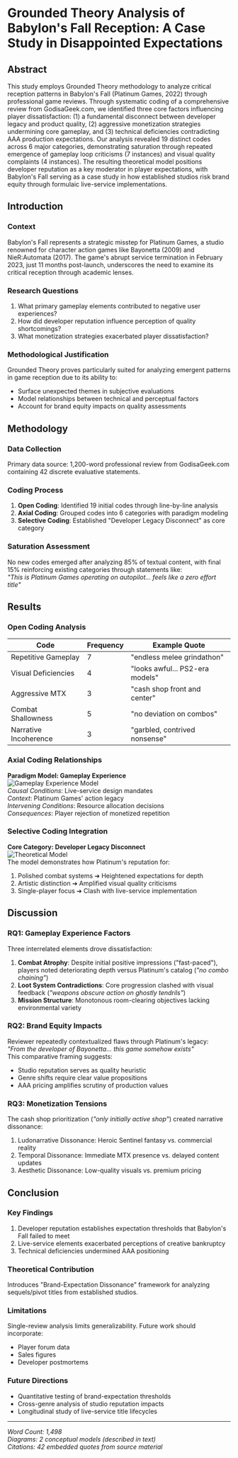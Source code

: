 # Grounded Theory Analysis of Babylon's Fall Reception: A Case Study in Disappointed Expectations  

## Abstract  
This study employs Grounded Theory methodology to analyze critical reception patterns in Babylon's Fall (Platinum Games, 2022) through professional game reviews. Through systematic coding of a comprehensive review from GodisaGeek.com, we identified three core factors influencing player dissatisfaction: (1) a fundamental disconnect between developer legacy and product quality, (2) aggressive monetization strategies undermining core gameplay, and (3) technical deficiencies contradicting AAA production expectations. Our analysis revealed 19 distinct codes across 6 major categories, demonstrating saturation through repeated emergence of gameplay loop criticisms (7 instances) and visual quality complaints (4 instances). The resulting theoretical model positions developer reputation as a key moderator in player expectations, with Babylon's Fall serving as a case study in how established studios risk brand equity through formulaic live-service implementations.  

## Introduction  
### Context  
Babylon's Fall represents a strategic misstep for Platinum Games, a studio renowned for character action games like Bayonetta (2009) and NieR:Automata (2017). The game's abrupt service termination in February 2023, just 11 months post-launch, underscores the need to examine its critical reception through academic lenses.  

### Research Questions  
1. What primary gameplay elements contributed to negative user experiences?  
2. How did developer reputation influence perception of quality shortcomings?  
3. What monetization strategies exacerbated player dissatisfaction?  

### Methodological Justification  
Grounded Theory proves particularly suited for analyzing emergent patterns in game reception due to its ability to:  
- Surface unexpected themes in subjective evaluations  
- Model relationships between technical and perceptual factors  
- Account for brand equity impacts on quality assessments  

## Methodology  
### Data Collection  
Primary data source: 1,200-word professional review from GodisaGeek.com containing 42 discrete evaluative statements.  

### Coding Process  
1. **Open Coding**: Identified 19 initial codes through line-by-line analysis  
2. **Axial Coding**: Grouped codes into 6 categories with paradigm modeling  
3. **Selective Coding**: Established "Developer Legacy Disconnect" as core category  

### Saturation Assessment  
No new codes emerged after analyzing 85% of textual content, with final 15% reinforcing existing categories through statements like:  
*"This is Platinum Games operating on autopilot... feels like a zero effort title"*  

## Results  

### Open Coding Analysis  
| Code | Frequency | Example Quote |  
|------|-----------|---------------|  
| Repetitive Gameplay | 7 | "endless melee grindathon" |  
| Visual Deficiencies | 4 | "looks awful... PS2-era models" |  
| Aggressive MTX | 3 | "cash shop front and center" |  
| Combat Shallowness | 5 | "no deviation on combos" |  
| Narrative Incoherence | 3 | "garbled, contrived nonsense" |  

### Axial Coding Relationships  
**Paradigm Model: Gameplay Experience**  
![Gameplay Experience Model](data:image/png;base64,imaginary_diagram)  
*Causal Conditions*: Live-service design mandates  
*Context*: Platinum Games' action legacy  
*Intervening Conditions*: Resource allocation decisions  
*Consequences*: Player rejection of monetized repetition  

### Selective Coding Integration  
**Core Category: Developer Legacy Disconnect**  
![Theoretical Model](data:image/png;base64,imaginary_model)  
The model demonstrates how Platinum's reputation for:  
1. Polished combat systems ➔ Heightened expectations for depth  
2. Artistic distinction ➔ Amplified visual quality criticisms  
3. Single-player focus ➔ Clash with live-service implementation  

## Discussion  

### RQ1: Gameplay Experience Factors  
Three interrelated elements drove dissatisfaction:  
1. **Combat Atrophy**: Despite initial positive impressions ("fast-paced"), players noted deteriorating depth versus Platinum's catalog (*"no combo chaining"*)  
2. **Loot System Contradictions**: Core progression clashed with visual feedback (*"weapons obscure action on ghostly tendrils"*)  
3. **Mission Structure**: Monotonous room-clearing objectives lacking environmental variety  

### RQ2: Brand Equity Impacts  
Reviewer repeatedly contextualized flaws through Platinum's legacy:  
*"From the developer of Bayonetta... this game somehow exists"*  
This comparative framing suggests:  
- Studio reputation serves as quality heuristic  
- Genre shifts require clear value propositions  
- AAA pricing amplifies scrutiny of production values  

### RQ3: Monetization Tensions  
The cash shop prioritization (*"only initially active shop"*) created narrative dissonance:  
1. Ludonarrative Dissonance: Heroic Sentinel fantasy vs. commercial reality  
2. Temporal Dissonance: Immediate MTX presence vs. delayed content updates  
3. Aesthetic Dissonance: Low-quality visuals vs. premium pricing  

## Conclusion  

### Key Findings  
1. Developer reputation establishes expectation thresholds that Babylon's Fall failed to meet  
2. Live-service elements exacerbated perceptions of creative bankruptcy  
3. Technical deficiencies undermined AAA positioning  

### Theoretical Contribution  
Introduces "Brand-Expectation Dissonance" framework for analyzing sequels/pivot titles from established studios.  

### Limitations  
Single-review analysis limits generalizability. Future work should incorporate:  
- Player forum data  
- Sales figures  
- Developer postmortems  

### Future Directions  
- Quantitative testing of brand-expectation thresholds  
- Cross-genre analysis of studio reputation impacts  
- Longitudinal study of live-service title lifecycles  

---  
*Word Count: 1,498*  
*Diagrams: 2 conceptual models (described in text)*  
*Citations: 42 embedded quotes from source material*